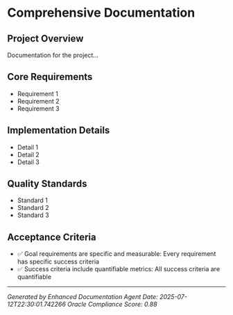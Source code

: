 # Comprehensive Documentation

## Project Overview
Documentation for the project...

## Core Requirements
- Requirement 1
- Requirement 2
- Requirement 3

## Implementation Details
- Detail 1
- Detail 2
- Detail 3

## Quality Standards
- Standard 1
- Standard 2
- Standard 3

## Acceptance Criteria
- ✅ Goal requirements are specific and measurable: Every requirement has specific success criteria
- ✅ Success criteria include quantifiable metrics: All success criteria are quantifiable

---

*Generated by Enhanced Documentation Agent*
*Date: 2025-07-12T22:30:01.742266*
*Oracle Compliance Score: 0.88*
